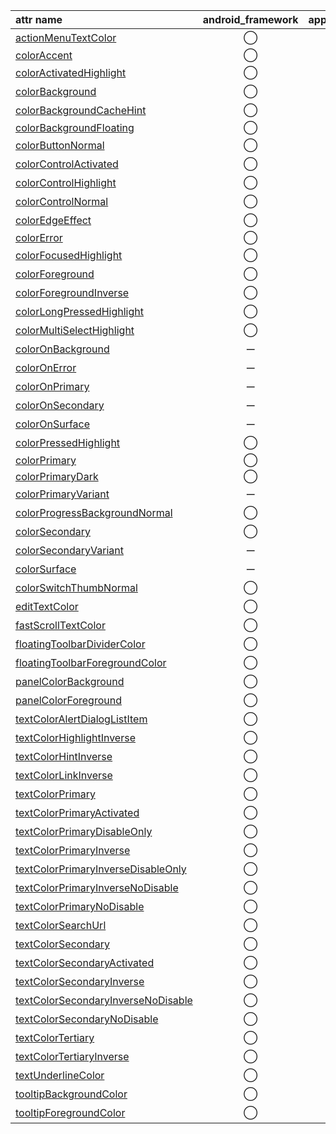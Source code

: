 attr name | android_framework | appcompat | material_components
:-- | :--: | :--: | :--:
[actionMenuTextColor](https://developer.android.com/reference/android/R.attr.html#actionMenuTextColor) | ◯ | ◯ | ー
[colorAccent](https://developer.android.com/reference/android/R.attr.html#colorAccent) | ◯ | ◯ | ◯
[colorActivatedHighlight](https://developer.android.com/reference/android/R.attr.html#colorActivatedHighlight) | ◯ | ー | ー
[colorBackground](https://developer.android.com/reference/android/R.attr.html#colorBackground) | ◯ | ー | ー
[colorBackgroundCacheHint](https://developer.android.com/reference/android/R.attr.html#colorBackgroundCacheHint) | ◯ | ー | ー
[colorBackgroundFloating](https://developer.android.com/reference/android/R.attr.html#colorBackgroundFloating) | ◯ | ◯ | ◯
[colorButtonNormal](https://developer.android.com/reference/android/R.attr.html#colorButtonNormal) | ◯ | ◯ | ー
[colorControlActivated](https://developer.android.com/reference/android/R.attr.html#colorControlActivated) | ◯ | ◯ | ー
[colorControlHighlight](https://developer.android.com/reference/android/R.attr.html#colorControlHighlight) | ◯ | ◯ | ー
[colorControlNormal](https://developer.android.com/reference/android/R.attr.html#colorControlNormal) | ◯ | ◯ | ー
[colorEdgeEffect](https://developer.android.com/reference/android/R.attr.html#colorEdgeEffect) | ◯ | ー | ー
[colorError](https://developer.android.com/reference/android/R.attr.html#colorError) | ◯ | ◯ | ◯
[colorFocusedHighlight](https://developer.android.com/reference/android/R.attr.html#colorFocusedHighlight) | ◯ | ー | ー
[colorForeground](https://developer.android.com/reference/android/R.attr.html#colorForeground) | ◯ | ー | ー
[colorForegroundInverse](https://developer.android.com/reference/android/R.attr.html#colorForegroundInverse) | ◯ | ー | ー
[colorLongPressedHighlight](https://developer.android.com/reference/android/R.attr.html#colorLongPressedHighlight) | ◯ | ー | ー
[colorMultiSelectHighlight](https://developer.android.com/reference/android/R.attr.html#colorMultiSelectHighlight) | ◯ | ー | ー
[colorOnBackground](https://developer.android.com/reference/android/R.attr.html#colorOnBackground) | ー | ー | ◯
[colorOnError](https://developer.android.com/reference/android/R.attr.html#colorOnError) | ー | ー | ◯
[colorOnPrimary](https://developer.android.com/reference/android/R.attr.html#colorOnPrimary) | ー | ー | ◯
[colorOnSecondary](https://developer.android.com/reference/android/R.attr.html#colorOnSecondary) | ー | ー | ◯
[colorOnSurface](https://developer.android.com/reference/android/R.attr.html#colorOnSurface) | ー | ー | ◯
[colorPressedHighlight](https://developer.android.com/reference/android/R.attr.html#colorPressedHighlight) | ◯ | ー | ー
[colorPrimary](https://developer.android.com/reference/android/R.attr.html#colorPrimary) | ◯ | ◯ | ◯
[colorPrimaryDark](https://developer.android.com/reference/android/R.attr.html#colorPrimaryDark) | ◯ | ◯ | ◯
[colorPrimaryVariant](https://developer.android.com/reference/android/R.attr.html#colorPrimaryVariant) | ー | ー | ◯
[colorProgressBackgroundNormal](https://developer.android.com/reference/android/R.attr.html#colorProgressBackgroundNormal) | ◯ | ー | ー
[colorSecondary](https://developer.android.com/reference/android/R.attr.html#colorSecondary) | ◯ | ー | ◯
[colorSecondaryVariant](https://developer.android.com/reference/android/R.attr.html#colorSecondaryVariant) | ー | ー | ◯
[colorSurface](https://developer.android.com/reference/android/R.attr.html#colorSurface) | ー | ー | ◯
[colorSwitchThumbNormal](https://developer.android.com/reference/android/R.attr.html#colorSwitchThumbNormal) | ◯ | ◯ | ー
[editTextColor](https://developer.android.com/reference/android/R.attr.html#editTextColor) | ◯ | ◯ | ー
[fastScrollTextColor](https://developer.android.com/reference/android/R.attr.html#fastScrollTextColor) | ◯ | ー | ー
[floatingToolbarDividerColor](https://developer.android.com/reference/android/R.attr.html#floatingToolbarDividerColor) | ◯ | ー | ー
[floatingToolbarForegroundColor](https://developer.android.com/reference/android/R.attr.html#floatingToolbarForegroundColor) | ◯ | ー | ー
[panelColorBackground](https://developer.android.com/reference/android/R.attr.html#panelColorBackground) | ◯ | ー | ー
[panelColorForeground](https://developer.android.com/reference/android/R.attr.html#panelColorForeground) | ◯ | ー | ー
[textColorAlertDialogListItem](https://developer.android.com/reference/android/R.attr.html#textColorAlertDialogListItem) | ◯ | ◯ | ー
[textColorHighlightInverse](https://developer.android.com/reference/android/R.attr.html#textColorHighlightInverse) | ◯ | ー | ー
[textColorHintInverse](https://developer.android.com/reference/android/R.attr.html#textColorHintInverse) | ◯ | ー | ー
[textColorLinkInverse](https://developer.android.com/reference/android/R.attr.html#textColorLinkInverse) | ◯ | ー | ー
[textColorPrimary](https://developer.android.com/reference/android/R.attr.html#textColorPrimary) | ◯ | ー | ー
[textColorPrimaryActivated](https://developer.android.com/reference/android/R.attr.html#textColorPrimaryActivated) | ◯ | ー | ー
[textColorPrimaryDisableOnly](https://developer.android.com/reference/android/R.attr.html#textColorPrimaryDisableOnly) | ◯ | ー | ー
[textColorPrimaryInverse](https://developer.android.com/reference/android/R.attr.html#textColorPrimaryInverse) | ◯ | ー | ー
[textColorPrimaryInverseDisableOnly](https://developer.android.com/reference/android/R.attr.html#textColorPrimaryInverseDisableOnly) | ◯ | ー | ー
[textColorPrimaryInverseNoDisable](https://developer.android.com/reference/android/R.attr.html#textColorPrimaryInverseNoDisable) | ◯ | ー | ー
[textColorPrimaryNoDisable](https://developer.android.com/reference/android/R.attr.html#textColorPrimaryNoDisable) | ◯ | ー | ー
[textColorSearchUrl](https://developer.android.com/reference/android/R.attr.html#textColorSearchUrl) | ◯ | ◯ | ー
[textColorSecondary](https://developer.android.com/reference/android/R.attr.html#textColorSecondary) | ◯ | ー | ー
[textColorSecondaryActivated](https://developer.android.com/reference/android/R.attr.html#textColorSecondaryActivated) | ◯ | ー | ー
[textColorSecondaryInverse](https://developer.android.com/reference/android/R.attr.html#textColorSecondaryInverse) | ◯ | ー | ー
[textColorSecondaryInverseNoDisable](https://developer.android.com/reference/android/R.attr.html#textColorSecondaryInverseNoDisable) | ◯ | ー | ー
[textColorSecondaryNoDisable](https://developer.android.com/reference/android/R.attr.html#textColorSecondaryNoDisable) | ◯ | ー | ー
[textColorTertiary](https://developer.android.com/reference/android/R.attr.html#textColorTertiary) | ◯ | ー | ー
[textColorTertiaryInverse](https://developer.android.com/reference/android/R.attr.html#textColorTertiaryInverse) | ◯ | ー | ー
[textUnderlineColor](https://developer.android.com/reference/android/R.attr.html#textUnderlineColor) | ◯ | ー | ー
[tooltipBackgroundColor](https://developer.android.com/reference/android/R.attr.html#tooltipBackgroundColor) | ◯ | ー | ー
[tooltipForegroundColor](https://developer.android.com/reference/android/R.attr.html#tooltipForegroundColor) | ◯ | ◯ | ー
